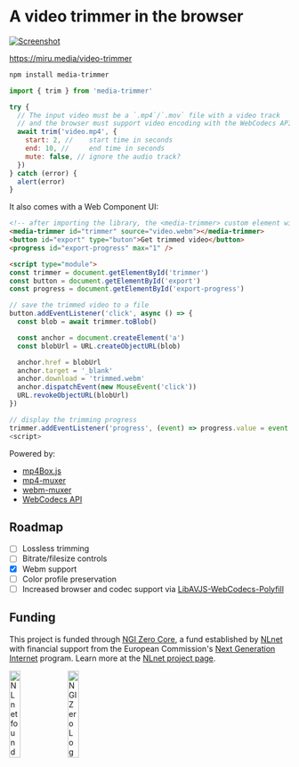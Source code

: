 # A video trimmer in the browser

[<img src="https://miru.media/media-trimmer-screenshot.jpg" alt="Screenshot">](https://miru.media/video-trimmer)

<https://miru.media/video-trimmer>

<!-- #region main -->

```sh
npm install media-trimmer
```

```js
import { trim } from 'media-trimmer'

try {
  // The input video must be a `.mp4`/`.mov` file with a video track
  // and the browser must support video encoding with the WebCodecs API
  await trim('video.mp4', {
    start: 2, //    start time in seconds
    end: 10, //     end time in seconds
    mute: false, // ignore the audio track?
  })
} catch (error) {
  alert(error)
}
```

It also comes with a Web Component UI:

```html
<!-- after importing the library, the <media-trimmer> custom element will be defined -->
<media-trimmer id="trimmer" source="video.webm"></media-trimmer>
<button id="export" type="buton">Get trimmed video</button>
<progress id="export-progress" max="1" />

<script type="module">
const trimmer = document.getElementById('trimmer')
const button = document.getElementById('export')
const progress = document.getElementById('export-progress')

// save the trimmed video to a file
button.addEventListener('click', async () => {
  const blob = await trimmer.toBlob()

  const anchor = document.createElement('a')
  const blobUrl = URL.createObjectURL(blob)

  anchor.href = blobUrl
  anchor.target = '_blank'
  anchor.download = 'trimmed.webm'
  anchor.dispatchEvent(new MouseEvent('click'))
  URL.revokeObjectURL(blobUrl)
})

// display the trimming progress
trimmer.addEventListener('progress', (event) => progress.value = event.detail.progress)
<script>
```

Powered by:

- [mp4Box.js](https://gpac.github.io/mp4box.js/)
- [mp4-muxer](https://github.com/Vanilagy/mp4-muxer)
- [webm-muxer](https://github.com/Vanilagy/webm-muxer)
- [WebCodecs API](https://developer.mozilla.org/en-US/docs/Web/API/WebCodecs_API)

## Roadmap

- [ ] Lossless trimming
- [ ] Bitrate/filesize controls
- [x] Webm support
- [ ] Color profile preservation
- [ ] Increased browser and codec support via [LibAVJS-WebCodecs-Polyfill](https://github.com/ennuicastr/libavjs-webcodecs-polyfill)

<!-- #endregion main -->

## Funding

This project is funded through [NGI Zero Core](https://nlnet.nl/core), a fund established by [NLnet](https://nlnet.nl) with financial support from the European Commission's [Next Generation Internet](https://ngi.eu) program. Learn more at the [NLnet project page](https://nlnet.nl/project/Miru).

[<img src="https://nlnet.nl/logo/banner.png" alt="NLnet foundation logo" width="20%" />](https://nlnet.nl)
[<img src="https://nlnet.nl/image/logos/NGI0_tag.svg" alt="NGI Zero Logo" width="20%" />](https://nlnet.nl/core)
